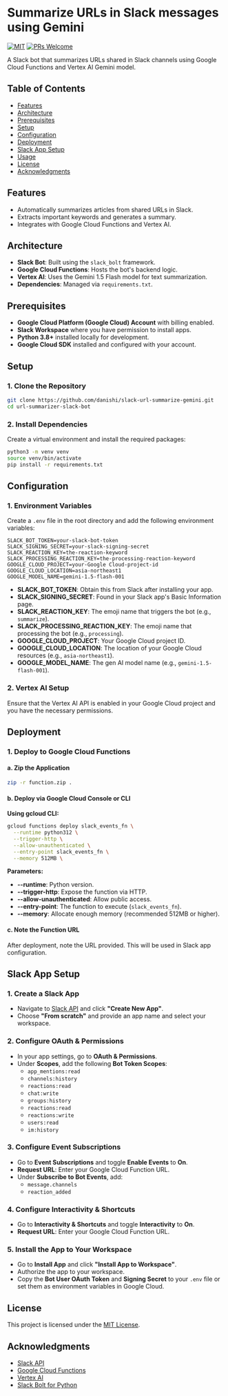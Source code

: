 # Summarize URLs in Slack messages using Gemini
[![MIT](https://img.shields.io/github/license/danishi/textlint-rule-gc-product-name)](https://github.com/danishi/slack-url-summarize-gemini/blob/main/LICENSE)
[![PRs Welcome](https://img.shields.io/badge/PRs-welcome-brightgreen.svg?style=flat-square)](https://makeapullrequest.com)

A Slack bot that summarizes URLs shared in Slack channels using Google Cloud Functions and Vertex AI Gemini model.

## Table of Contents

- [Features](#features)
- [Architecture](#architecture)
- [Prerequisites](#prerequisites)
- [Setup](#setup)
- [Configuration](#configuration)
- [Deployment](#deployment)
- [Slack App Setup](#slack-app-setup)
- [Usage](#usage)
- [License](#license)
- [Acknowledgments](#acknowledgments)

## Features

- Automatically summarizes articles from shared URLs in Slack.
- Extracts important keywords and generates a summary.
- Integrates with Google Cloud Functions and Vertex AI.

## Architecture

- **Slack Bot**: Built using the `slack_bolt` framework.
- **Google Cloud Functions**: Hosts the bot's backend logic.
- **Vertex AI**: Uses the Gemini 1.5 Flash model for text summarization.
- **Dependencies**: Managed via `requirements.txt`.

## Prerequisites

- **Google Cloud Platform (Google Cloud) Account** with billing enabled.
- **Slack Workspace** where you have permission to install apps.
- **Python 3.8+** installed locally for development.
- **Google Cloud SDK** installed and configured with your account.

## Setup

### 1. Clone the Repository

```bash
git clone https://github.com/danishi/slack-url-summarize-gemini.git
cd url-summarizer-slack-bot
```

### 2. Install Dependencies

Create a virtual environment and install the required packages:

```bash
python3 -m venv venv
source venv/bin/activate
pip install -r requirements.txt
```

## Configuration

### 1. Environment Variables

Create a `.env` file in the root directory and add the following environment variables:

```dotenv
SLACK_BOT_TOKEN=your-slack-bot-token
SLACK_SIGNING_SECRET=your-slack-signing-secret
SLACK_REACTION_KEY=the-reaction-keyword
SLACK_PROCESSING_REACTION_KEY=the-processing-reaction-keyword
GOOGLE_CLOUD_PROJECT=your-Google Cloud-project-id
GOOGLE_CLOUD_LOCATION=asia-northeast1
GOOGLE_MODEL_NAME=gemini-1.5-flash-001
```

- **SLACK_BOT_TOKEN**: Obtain this from Slack after installing your app.
- **SLACK_SIGNING_SECRET**: Found in your Slack app's Basic Information page.
- **SLACK_REACTION_KEY**: The emoji name that triggers the bot (e.g., `summarize`).
- **SLACK_PROCESSING_REACTION_KEY**: The emoji name that processing the bot (e.g., `processing`).
- **GOOGLE_CLOUD_PROJECT**: Your Google Cloud project ID.
- **GOOGLE_CLOUD_LOCATION**: The location of your Google Cloud resources (e.g., `asia-northeast1`).
- **GOOGLE_MODEL_NAME**: The gen AI model name (e.g., `gemini-1.5-flash-001`).

### 2. Vertex AI Setup

Ensure that the Vertex AI API is enabled in your Google Cloud project and you have the necessary permissions.

## Deployment

### 1. Deploy to Google Cloud Functions

#### a. Zip the Application

```bash
zip -r function.zip .
```

#### b. Deploy via Google Cloud Console or CLI

**Using gcloud CLI:**

```bash
gcloud functions deploy slack_events_fn \
  --runtime python312 \
  --trigger-http \
  --allow-unauthenticated \
  --entry-point slack_events_fn \
  --memory 512MB \
```

**Parameters:**

- **--runtime**: Python version.
- **--trigger-http**: Expose the function via HTTP.
- **--allow-unauthenticated**: Allow public access.
- **--entry-point**: The function to execute (`slack_events_fn`).
- **--memory**: Allocate enough memory (recommended 512MB or higher).

#### c. Note the Function URL

After deployment, note the URL provided. This will be used in Slack app configuration.

## Slack App Setup

### 1. Create a Slack App

- Navigate to [Slack API](https://api.slack.com/apps) and click **"Create New App"**.
- Choose **"From scratch"** and provide an app name and select your workspace.

### 2. Configure OAuth & Permissions

- In your app settings, go to **OAuth & Permissions**.
- Under **Scopes**, add the following **Bot Token Scopes**:
  - `app_mentions:read`
  - `channels:history`
  - `reactions:read`
  - `chat:write`
  - `groups:history`
  - `reactions:read`
  - `reactions:write`
  - `users:read`
  - `im:history`

### 3. Configure Event Subscriptions

- Go to **Event Subscriptions** and toggle **Enable Events** to **On**.
- **Request URL**: Enter your Google Cloud Function URL.
- Under **Subscribe to Bot Events**, add:
  - `message.channels`
  - `reaction_added`

### 4. Configure Interactivity & Shortcuts

- Go to **Interactivity & Shortcuts** and toggle **Interactivity** to **On**.
- **Request URL**: Enter your Google Cloud Function URL.

### 5. Install the App to Your Workspace

- Go to **Install App** and click **"Install App to Workspace"**.
- Authorize the app to your workspace.
- Copy the **Bot User OAuth Token** and **Signing Secret** to your `.env` file or set them as environment variables in Google Cloud.

## License

This project is licensed under the [MIT License](LICENSE).

## Acknowledgments

- [Slack API](https://api.slack.com/)
- [Google Cloud Functions](https://cloud.google.com/functions)
- [Vertex AI](https://cloud.google.com/vertex-ai)
- [Slack Bolt for Python](https://slack.dev/bolt-python/)